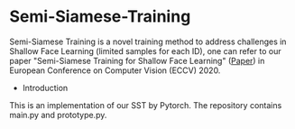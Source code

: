 # Semi-Siamese-Training

Semi-Siamese Training is a novel training method to address challenges in Shallow Face Learning (limited samples for each ID), one can refer to our paper "Semi-Siamese Training for Shallow Face Learning" ([Paper]()) in European Conference on Computer Vision (ECCV) 2020. 

- Introduction

This is an implementation of our SST by Pytorch. The repository contains main.py and prototype.py. 
